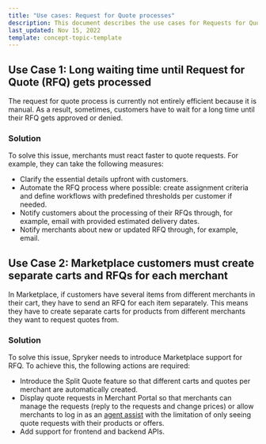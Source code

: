 ```yaml
---
title: "Use cases: Request for Quote processes"
description: This document describes the use cases for Requests for Quote.
last_updated: Nov 15, 2022
template: concept-topic-template
---
```



## Use Case 1: Long waiting time until Request for Quote (RFQ) gets processed

The request for quote process is currently not entirely efficient because it is manual. As a result, sometimes, customers have to wait for a long time until their RFQ gets approved or denied. 

### Solution

To solve this issue, merchants must react faster to quote requests. For example, they can take the following measures:
* Clarify the essential details upfront with customers.
* Automate the RFQ process where possible: create assignment criteria and define workflows with predefined thresholds per customer if needed.
* Notify customers about the processing of their RFQs through, for example, email with provided estimated delivery dates.
* Notify merchants about new or updated RFQ through, for example, email.

## Use Case 2: Marketplace customers must create separate carts and RFQs for each merchant

In Marketplace, if customers have several items from different merchants in their cart, they have to send an RFQ for each item separately. This means they have to create separate carts for products from different merchants they want to request quotes from. 

### Solution

To solve this issue, Spryker needs to introduce Marketplace support for RFQ. To achieve this, the following actions are required:
* Introduce the Split Quote feature so that different carts and quotes per merchant are automatically created.
* Display quote requests in Merchant Portal so that merchants can manage the requests (reply to the requests and change prices) or allow merchants to log in as an [agent assist](docs/scos/user/features/{{site.version}}/agent-assist-feature-overview.html) with the limitation of only seeing quote requests with their products or offers.
* Add support for frontend and backend APIs.
